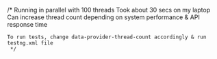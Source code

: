 /*
    Running in parallel with 100 threads
    Took about 30 secs on my laptop
    Can increase thread count depending on system performance & API response time

    To run tests, change data-provider-thread-count accordingly & run testng.xml file
     */
